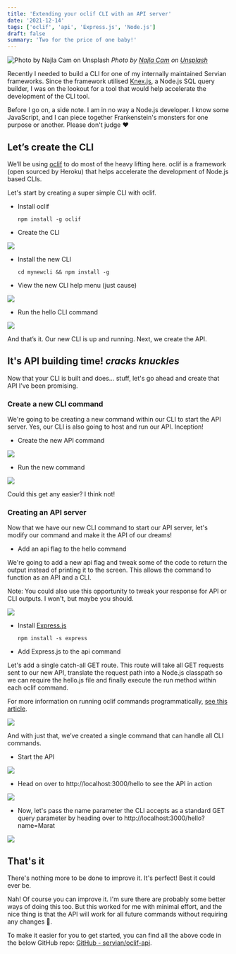```yaml
---
title: 'Extending your oclif CLI with an API server'
date: '2021-12-14'
tags: ['oclif', 'api', 'Express.js', 'Node.js']
draft: false
summary: 'Two for the price of one baby!'
---
```


![Photo by [Najla Cam](https://unsplash.com/@najlacam?utm_source=medium&utm_medium=referral) on [Unsplash](https://unsplash.com?utm_source=medium&utm_medium=referral)](https://cdn-images-1.medium.com/max/15054/0*EUaI_bq4AOza7Mx8)
_Photo by [Najla Cam](https://unsplash.com/@najlacam?utm_source=medium&utm_medium=referral) on [Unsplash](https://unsplash.com?utm_source=medium&utm_medium=referral)_

Recently I needed to build a CLI for one of my internally maintained Servian frameworks. Since the framework utilised [Knex.js](https://knexjs.org/), a Node.js SQL query builder, I was on the lookout for a tool that would help accelerate the development of the CLI tool.

Before I go on, a side note. I am in no way a Node.js developer. I know some JavaScript, and I can piece together Frankenstein's monsters for one purpose or another. Please don't judge ❤

## Let’s create the CLI

We’ll be using [oclif](https://oclif.io/) to do most of the heavy lifting here. oclif is a framework (open sourced by Heroku) that helps accelerate the development of Node.js based CLIs.

Let's start by creating a super simple CLI with oclif.

- Install oclif

  `npm install -g oclif`

- Create the CLI

![](https://cdn-images-1.medium.com/max/3588/1*1xvm2G9pzvlk-eqO5RlCfw.png)

- Install the new CLI

  `cd mynewcli && npm install -g`

- View the new CLI help menu (just cause)

![](https://cdn-images-1.medium.com/max/2616/1*zlRQu1xbq2vYipPMpwPV8g.png)

- Run the hello CLI command

![](https://cdn-images-1.medium.com/max/2832/1*15wdw82KZl2FY-iVNNXFhw.png)

And that’s it. Our new CLI is up and running. Next, we create the API.

## It's API building time! _cracks knuckles_

Now that your CLI is built and does… stuff, let's go ahead and create that API I’ve been promising.

### Create a new CLI command

We're going to be creating a new command within our CLI to start the API server. Yes, our CLI is also going to host and run our API. Inception!

- Create the new API command

![](https://cdn-images-1.medium.com/max/2940/1*vmJLt9W7dD81tfW600f-Ug.png)

- Run the new command

![](https://cdn-images-1.medium.com/max/3444/1*UFUI5uDJ12S4WrzE9ShZvg.png)

Could this get any easier? I think not!

### Creating an API server

Now that we have our new CLI command to start our API server, let's modify our command and make it the API of our dreams!

- Add an api flag to the hello command

We're going to add a new api flag and tweak some of the code to return the output instead of printing it to the screen. This allows the command to function as an API and a CLI.

Note: You could also use this opportunity to tweak your response for API or CLI outputs. I won't, but maybe you should.

![](https://cdn-images-1.medium.com/max/3048/1*37cdVwVyiV7U--bk21bdDg.png)

- Install [Express.js](https://expressjs.com/)

  `npm install -s express`

- Add Express.js to the api command

Let's add a single catch-all GET route. This route will take all GET requests sent to our new API, translate the request path into a Node.js classpath so we can require the hello.js file and finally execute the run method within each oclif command.

For more information on running oclif commands programmatically, [see this article](https://oclif.io/docs/running_programmatically).

![](https://cdn-images-1.medium.com/max/3192/1*VnzrakdLF48P2Q6zKU6xxg.png)

And with just that, we’ve created a single command that can handle all CLI commands.

- Start the API

![](https://cdn-images-1.medium.com/max/2760/1*itM2mdy4mLs7WRKoYpp5TQ.png)

- Head on over to http://localhost:3000/hello to see the API in action

![](https://cdn-images-1.medium.com/max/3176/1*XlJSCyV_Bb42b6FzwWy2Tw.png)

- Now, let's pass the name parameter the CLI accepts as a standard GET query parameter by heading over to http://localhost:3000/hello?name=Marat

![](https://cdn-images-1.medium.com/max/3176/1*M_4bEkc3nZjpMvPgSjbiVA.png)

## That's it

There's nothing more to be done to improve it. It's perfect! Best it could ever be.

Nah! Of course you can improve it. I'm sure there are probably some better ways of doing this too. But this worked for me with minimal effort, and the nice thing is that the API will work for all future commands without requiring any changes 🤞.

To make it easier for you to get started, you can find all the above code in the below GitHub repo: [GitHub - servian/oclif-api](https://github.com/servian/oclif-api).
